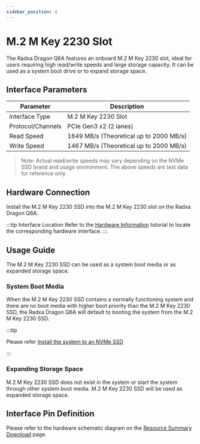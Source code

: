 ```yaml
---
sidebar_position: 4
---
```


# M.2 M Key 2230 Slot

The Radxa Dragon Q6A features an onboard M.2 M Key 2230 slot, ideal for users requiring high read/write speeds and large storage capacity. It can be used as a system boot drive or to expand storage space.

## Interface Parameters

| Parameter         | Description                             |
| ----------------- | --------------------------------------- |
| Interface Type    | M.2 M Key 2230 Slot                     |
| Protocol/Channels | PCIe Gen3 x2 (2 lanes)                  |
| Read Speed        | 1649 MB/s (Theoretical up to 2000 MB/s) |
| Write Speed       | 1467 MB/s (Theoretical up to 2000 MB/s) |

> Note: Actual read/write speeds may vary depending on the NVMe SSD brand and usage environment. The above speeds are test data for reference only.

## Hardware Connection

Install the M.2 M Key 2230 SSD into the M.2 M Key 2230 slot on the Radxa Dragon Q6A.

:::tip Interface Location
Refer to the [Hardware Information](./hardware_info) tutorial to locate the corresponding hardware interface.
:::

## Usage Guide

The M.2 M Key 2230 SSD can be used as a system boot media or as expanded storage space.

### System Boot Media

When the M.2 M Key 2230 SSD contains a normally functioning system and there are no boot media with higher boot priority than the M.2 M Key 2230 SSD, the Radxa Dragon Q6A will default to booting the system from the M.2 M Key 2230 SSD.

:::tip

Please refer [Install the system to an NVMe SSD](../getting-started/install-system/nvme_system/)

:::

### Expanding Storage Space

M.2 M Key 2230 SSD does not exist in the system or start the system through other system boot media. M.2 M Key 2230 SSD will be used as expanded storage space.

## Interface Pin Definition

Please refer to the hardware schematic diagram on the [Resource Summary Download](../download) page.
